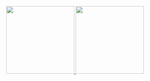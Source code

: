 <div align="center">
  <a href="https://github.com/TatoAlves">
  <img height="180em" src="https://github-readme-stats.vercel.app/api?username=TatoAlves&show_icons=true&theme=dark&include_all_commits=true&count_private=true"/>
  <img height="180em" src="https://github-readme-stats.vercel.app/api/top-langs/?username=TatoAlves&layout=compact&langs_count=7&theme=dark"/>
</div>
